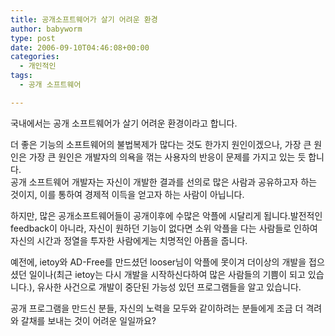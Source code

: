 ```yaml
---
title: 공개소프트웨어가 살기 어려운 환경
author: babyworm
type: post
date: 2006-09-10T04:46:08+00:00
categories:
  - 개인적인
tags:
  - 공개 소프트웨어

---
```

국내에서는 공개 소프트웨어가 살기 어려운 환경이라고 합니다.

더 좋은 기능의 소프트웨어의 불법복제가 많다는 것도 한가지 원인이겠으나, 가장 큰 원인은 가장 큰 원인은 개발자의 의욕을 꺾는 사용자의 반응이 문제를 가지고 있는 듯 합니다.  
공개 소프트웨어 개발자는 자신이 개발한 결과를 선의로 많은 사람과 공유하고자 하는 것이지, 이를 통하여 경제적 이득을 얻고자 하는 사람이 아닙니다.

하지만, 많은 공개소프트웨어들이 공개이후에 수많은 악플에 시달리게 됩니다.발전적인 feedback이 아니라, 자신이 원하던 기능이 없다면 소위 악플을 다는 사람들로 인하여 자신의 시간과 정열을 투자한 사람에게는 치명적인 아픔을 줍니다.

예전에, ietoy와 AD-Free를 만드셨던 looser님이 악플에 못이겨 더이상의 개발을 접으셨던 일이나(최근 ietoy는 다시 개발을 시작하신다하여 많은 사람들의 기쁨이 되고 있습니다.), 유사한 사건으로 개발이 중단된 가능성 있던 프로그램들을 알고 있습니다. 

공개 프로그램을 만드신 분들, 자신의 노력을 모두와 같이하려는 분들에게 조금 더 격려와 갈채를 보내는 것이 어려운 일일까요?
